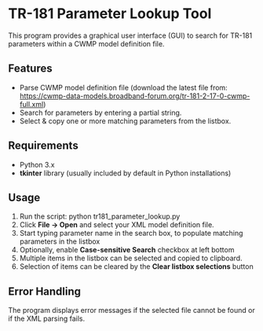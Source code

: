 # TR-181 Parameter Lookup Tool
This program provides a graphical user interface (GUI) to search for TR-181 parameters within a CWMP model definition file.

## Features
* Parse CWMP model definition file (download the latest file from: https://cwmp-data-models.broadband-forum.org/tr-181-2-17-0-cwmp-full.xml)
* Search for parameters by entering a partial string.
* Select & copy one or more matching parameters from the listbox.

## Requirements
* Python 3.x
* **tkinter** library (usually included by default in Python installations)

## Usage
1. Run the script: python tr181_parameter_lookup.py
2. Click **File -> Open** and select your XML model definition file.
3. Start typing parameter name in the search box, to populate matching parameters in the listbox
4. Optionally, enable **Case-sensitive Search** checkbox at left bottom 
5. Multiple items in the listbox can be selected and copied to clipboard. 
6. Selection of items can be cleared by the **Clear listbox selections** button


## Error Handling
The program displays error messages if the selected file cannot be found or if the XML parsing fails.